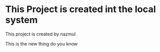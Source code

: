 # This Project is created int the local system 

This project is created by nazmul 

This is the new thing do you know